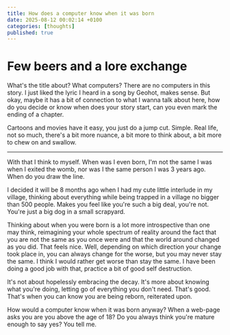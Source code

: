```yaml
---
title: How does a computer know when it was born
date: 2025-08-12 00:02:14 +0100
categories: [thoughts]
published: true
---
```


# Few beers and a lore exchange

What's the title about? What computers? There are no computers in this story. I just liked the lyric I heard in a song by Geohot, makes sense. But okay, maybe it has a bit of connection to what I wanna talk about here, how do you decide or know when does your story start, can you even mark the ending of a chapter.

Cartoons and movies have it easy, you just do a jump cut. Simple. Real life, not so much, there's a bit more nuance, a bit more to think about, a bit more to chew on and swallow. 

---

With that I think to myself. When was I even born,  I'm not the same I was when I exited the womb, nor was I the same person I was 3 years ago. When do you draw the line. 

I decided it will be 8 months ago when I had my cute little interlude in my village, thinking about everything while being trapped in a village no bigger than 500 people. Makes you feel like you're such a big deal, you're not. You're just a big dog in a small scrapyard.

Thinking about when you were born is a lot more introspective than one may think, reimagining your whole spectrum of reality around the fact that you are not the same as you once were and that the world around changed as you did. That feels nice. Well, depending on which direction your change took place in, you can always change for the worse, but you may never stay the same. I think I would rather get worse than stay the same. I have been doing a good job with that, practice a bit of good self destruction.

It's not about hopelessly embracing the decay. It's more about knowing what you're doing, letting go of everything you don't need. That's good. That's when you can know you are being reborn, reiterated upon.

How would a computer know when it was born anyway? When a web-page asks you are you above the age of 18? Do you always think you're mature enough to say yes? You tell me.
